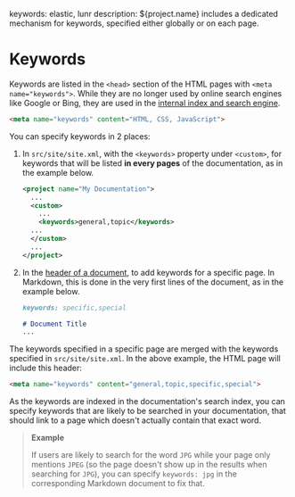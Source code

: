 keywords: elastic, lunr
description: ${project.name} includes a dedicated mechanism for keywords, specified either globally or on each page.

# Keywords

Keywords are listed in the `<head>` section of the HTML pages with `<meta name="keywords">`. While they are no longer used by online search engines like Google or Bing, they are used in the [internal index and search engine](search.html).

```html
<meta name="keywords" content="HTML, CSS, JavaScript">
```

You can specify keywords in 2 places:

1. In `src/site/site.xml`, with the `<keywords>` property under `<custom>`, for keywords that will be listed **in every pages** of the documentation, as in the example below.

    ```xml
    <project name="My Documentation">
      ...
      <custom>
        ...
        <keywords>general,topic</keywords>
      ...
      </custom>
      ...
    </project>
    ```

2. In the [header of a document](headers.html), to add keywords for a specific page. In Markdown, this is done in the very first lines of the document, as in the example below.

    ```md
    keywords: specific,special

    # Document Title
    ...
    ```

The keywords specified in a specific page are merged with the keywords specified in `src/site/site.xml`. In the above example, the HTML page will include this header:

```html
<meta name="keywords" content="general,topic,specific,special">
```

As the keywords are indexed in the documentation's search index, you can specify keywords that are likely to be searched in your documentation, that should link to a page which doesn't actually contain that exact word.

> **Example**
>
> If users are likely to search for the word `JPG` while your page only mentions `JPEG` (so the page doesn't show up in the results when searching for `JPG`), you can specify `keywords: jpg` in the corresponding Markdown document to fix that.
